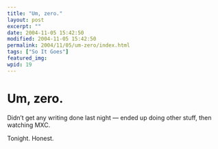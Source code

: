 ```yaml
---
title: "Um, zero."
layout: post
excerpt: ""
date: 2004-11-05 15:42:50
modified: 2004-11-05 15:42:50
permalink: 2004/11/05/um-zero/index.html
tags: ["So It Goes"]
featured_img: 
wpid: 19
---
```


# Um, zero.

Didn’t get any writing done last night — ended up doing other stuff, then watching MXC.

Tonight. Honest.
